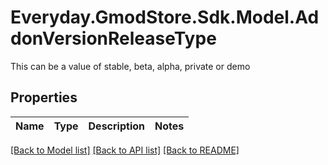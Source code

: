 # Everyday.GmodStore.Sdk.Model.AddonVersionReleaseType
This can be a value of stable, beta, alpha, private or demo

## Properties

Name | Type | Description | Notes
------------ | ------------- | ------------- | -------------

[[Back to Model list]](../README.md#documentation-for-models) [[Back to API list]](../README.md#documentation-for-api-endpoints) [[Back to README]](../README.md)

